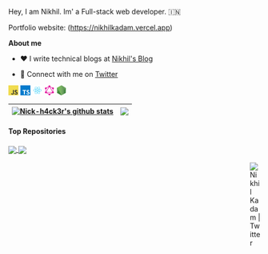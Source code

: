 Hey, I am Nikhil.  Im' a Full-stack web developer. 🇮🇳

Portfolio website: (https://nikhilkadam.vercel.app)

**About me**

- ❤️ I write technical blogs at [Nikhil's Blog](https://nickk2305.hashnode.dev)

- 💬 Connect with me on [Twitter](https://twitter.com/NickK2305)

<code><img height="20" alt="javascript" src="https://raw.githubusercontent.com/github/explore/80688e429a7d4ef2fca1e82350fe8e3517d3494d/topics/javascript/javascript.png"></code>
<code><img height="20" alt="typescript" src="https://raw.githubusercontent.com/github/explore/80688e429a7d4ef2fca1e82350fe8e3517d3494d/topics/typescript/typescript.png"></code>
<code><img height="20" alt="react" src="https://raw.githubusercontent.com/github/explore/80688e429a7d4ef2fca1e82350fe8e3517d3494d/topics/react/react.png"></code>
<code><img height="20" alt="graphql" src="https://raw.githubusercontent.com/github/explore/5c058a388828bb5fde0bcafd4bc867b5bb3f26f3/topics/graphql/graphql.png"></code>
<code><img height="20" alt="nodejs" src="https://raw.githubusercontent.com/github/explore/80688e429a7d4ef2fca1e82350fe8e3517d3494d/topics/nodejs/nodejs.png"></code>    


| <a href="https://github.com/Nick-h4ck3r/github-readme-stats"><img align="center" src="https://github-readme-stats.vercel.app/api?username=Nick-h4ck3r&count_private=true&show_icons=true&include_all_commits=true&theme=swift&bg_color=00000000&hide_border=true" alt="Nick-h4ck3r's github stats" /></a> | <a href="https://github.com/Nick-h4ck3r/github-readme-stats"><img align="center" src="https://github-readme-stats.vercel.app/api/top-langs/?username=Nick-h4ck3r&count_private=true&layout=compact&theme=swift&bg_color=00000000&hide_border=true" /></a> |
| ------------- | ------------- |

#### Top Repositories


<a href="[https://github.com/anuraghazra/github-readme-stats](https://github.com/Nick-h4ck3r/property-project)">
  <img align="center" src="https://github-readme-stats.vercel.app/api/pin/?username=Nick-h4ck3r&repo=property-project&theme=swift&bg_color=00000000" />
</a>
<a href="[https://github.com/anuraghazra/anuraghazra.github.io](https://github.com/Nick-h4ck3r/portfolio-nextjs-latest)">
  <img align="center" src="https://github-readme-stats.vercel.app/api/pin/?username=Nick-h4ck3r&repo=portfolio-nextjs-latest&theme=swift&bg_color=00000000" />
</a>

<br />
<br />

<a href="https://twitter.com/NickK2305">
  <img align="right" alt="Nikhil Kadam | Twitter" width="21px" src="https://raw.githubusercontent.com/anuraghazra/anuraghazra/master/assets/twitter.svg" />
</a>
